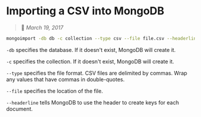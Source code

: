 # Importing a CSV into MongoDB
> :calendar: *March 19, 2017*

```bash
mongoimport -db db -c collection --type csv --file file.csv --headerline
```

`-db` specifies the database. If it doesn't exist, MongoDB will create it.

`-c` specifies the collection. If it doesn't exist, MongoDB will create it.

`--type` specifies the file format. CSV files are delimited by commas. Wrap any values that have commas in double-quotes.

`--file` specifies the location of the file.

`--headerline` tells MongoDB to use the header to create keys for each document.
